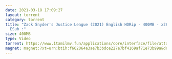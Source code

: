 ```yaml
---
date: 2021-03-18 17:09:27
layout: torrent
category: torrent
title: "Zack Snyder's Justice League (2021) English HDRip - 400MB - x264 - MP3 -
  ESub :"
size: 400MB
type: Video
torrent: https://www.1tamilmv.fun/applications/core/interface/file/attachment.php?id=74279
magnet: magnet:?xt=urn:btih:f662064a3ae7b3bdce227e7bf4169af71e73b99a&dn=www.1TamilMV.fun%20-%20Zack%20Snyder%27s%20Justice%20League%20(2021)%20HDRip%20-%20500MB%20-%20x264%20-%20MP3%20-%20ESub.mkv&tr=udp%3a%2f%2fp4p.arenabg.com%3a1337%2fannounce&tr=http%3a%2f%2fpow7.com%3a80%2fannounce&tr=udp%3a%2f%2ftracker.tiny-vps.com%3a6969%2fannounce&tr=http%3a%2f%2ftracker2.itzmx.com%3a6961%2fannounce&tr=udp%3a%2f%2f151.80.120.114%3a2710%2fannounce&tr=udp%3a%2f%2f9.rarbg.com%3a2790%2fannounce&tr=udp%3a%2f%2f9.rarbg.to%3a2740%2fannounce&tr=udp%3a%2f%2fopen.stealth.si%3a80%2fannounce&tr=udp%3a%2f%2ftracker.leechers-paradise.org%3a6969%2fannounce&tr=udp%3a%2f%2ftracker.opentrackr.org%3a1337%2fannounce&tr=http%3a%2f%2ft.nyaatracker.com%3a80%2fannounce
---
```

